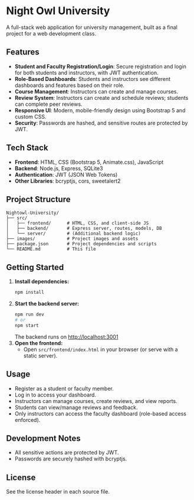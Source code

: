 # Night Owl University

A full-stack web application for university management, built as a final project for a web development class.

## Features
- **Student and Faculty Registration/Login**: Secure registration and login for both students and instructors, with JWT authentication.
- **Role-Based Dashboards**: Students and instructors see different dashboards and features based on their role.
- **Course Management**: Instructors can create and manage courses.
- **Review System**: Instructors can create and schedule reviews; students can complete peer reviews.
- **Responsive UI**: Modern, mobile-friendly design using Bootstrap 5 and custom CSS.
- **Security**: Passwords are hashed, and sensitive routes are protected by JWT.

## Tech Stack
- **Frontend**: HTML, CSS (Bootstrap 5, Animate.css), JavaScript
- **Backend**: Node.js, Express, SQLite3
- **Authentication**: JWT (JSON Web Tokens)
- **Other Libraries**: bcryptjs, cors, sweetalert2

## Project Structure
```
Nightowl-University/
├── src/
│   ├── frontend/      # HTML, CSS, and client-side JS
│   ├── backend/       # Express server, routes, models, DB
│   └── server/        # (Additional backend logic)
├── images/            # Project images and assets
├── package.json       # Project dependencies and scripts
└── README.md          # This file
```

## Getting Started
1. **Install dependencies:**
   ```bash
   npm install
   ```
2. **Start the backend server:**
   ```bash
   npm run dev
   # or
   npm start
   ```
   The backend runs on [http://localhost:3001](http://localhost:3001)
3. **Open the frontend:**
   - Open `src/frontend/index.html` in your browser (or serve with a static server).

## Usage
- Register as a student or faculty member.
- Log in to access your dashboard.
- Instructors can manage courses, create reviews, and view reports.
- Students can view/manage reviews and feedback.
- Only instructors can access the faculty dashboard (role-based access enforced).

## Development Notes
- All sensitive actions are protected by JWT.
- Passwords are securely hashed with bcryptjs.

## License
See the license header in each source file.
